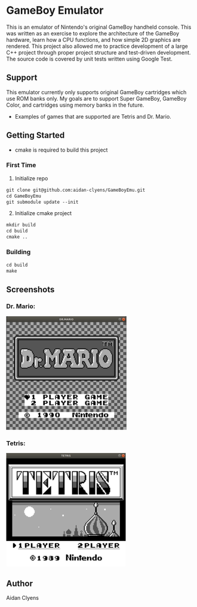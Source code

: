 # GameBoy Emulator
This is an emulator of Nintendo's original GameBoy handheld console. This was written as an exercise to explore the architecture of the GameBoy hardware, learn how a CPU functions, and how simple 2D graphics are rendered. This project also allowed me to practice development of a large C++ project through proper project structure and test-driven development. The source code is covered by unit tests written using Google Test.

## Support
This emulator currently only supports original GameBoy cartridges which use ROM banks only. My goals are to support Super GameBoy, GameBoy Color, and cartridges using memory banks in the future.

- Examples of games that are supported are Tetris and Dr. Mario.

## Getting Started
- cmake is required to build this project

### First Time
1. Initialize repo
```
git clone git@github.com:aidan-clyens/GameBoyEmu.git
cd GameBoyEmu
git submodule update --init
```
2. Initialize cmake project
```
mkdir build
cd build
cmake ..
```

### Building
```
cd build
make
```

## Screenshots
### Dr. Mario:
![](docs/img/DrMarioMenu.png)
### Tetris:
![](docs/img/TetrisMenu.png)

## Author
Aidan Clyens